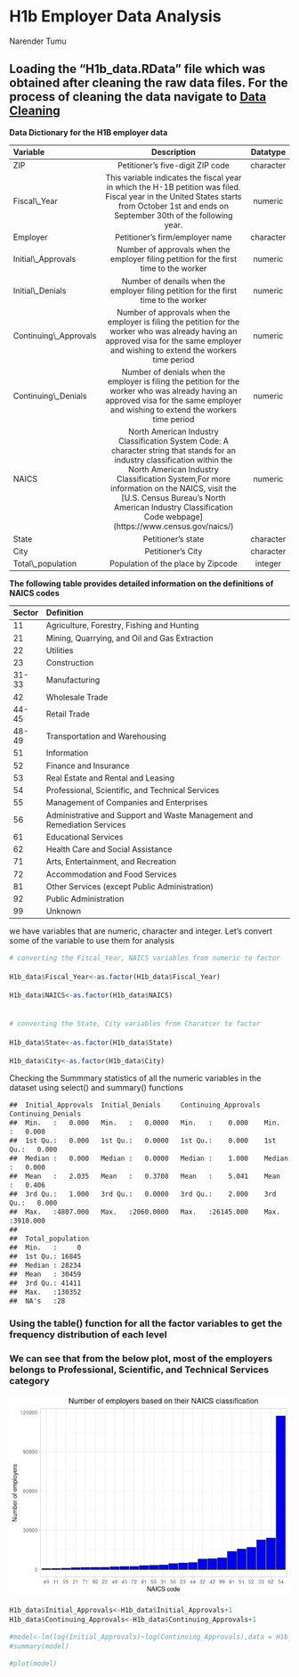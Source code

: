 H1b Employer Data Analysis
================
Narender Tumu

## Loading the “H1b\_data.RData” file which was obtained after cleaning the raw data files. For the process of cleaning the data navigate to [Data Cleaning](https://github.com/NarenderTumu/H1B-employer-data-analysis/tree/main/Files/Data%20Cleaning)

**Data Dictionary for the H1B employer data**

<table class="table table-bordered" style="width: auto !important; margin-left: auto; margin-right: auto;">
<thead>
<tr>
<th style="text-align:left;">
Variable
</th>
<th style="text-align:center;">
Description
</th>
<th style="text-align:center;">
Datatype
</th>
</tr>
</thead>
<tbody>
<tr>
<td style="text-align:left;">
ZIP
</td>
<td style="text-align:center;">
Petitioner’s five-digit ZIP code
</td>
<td style="text-align:center;">
character
</td>
</tr>
<tr>
<td style="text-align:left;">
Fiscal\_Year
</td>
<td style="text-align:center;">
This variable indicates the fiscal year in which the H-1B petition was
filed. Fiscal year in the United States starts from October 1st and ends
on September 30th of the following year.
</td>
<td style="text-align:center;">
numeric
</td>
</tr>
<tr>
<td style="text-align:left;">
Employer
</td>
<td style="text-align:center;">
Petitioner’s firm/employer name
</td>
<td style="text-align:center;">
character
</td>
</tr>
<tr>
<td style="text-align:left;">
Initial\_Approvals
</td>
<td style="text-align:center;">
Number of approvals when the employer filing petition for the first time
to the worker
</td>
<td style="text-align:center;">
numeric
</td>
</tr>
<tr>
<td style="text-align:left;">
Initial\_Denials
</td>
<td style="text-align:center;">
Number of denails when the employer filing petition for the first time
to the worker
</td>
<td style="text-align:center;">
numeric
</td>
</tr>
<tr>
<td style="text-align:left;">
Continuing\_Approvals
</td>
<td style="text-align:center;">
Number of approvals when the employer is filing the petition for the
worker who was already having an approved visa for the same employer and
wishing to extend the workers time period
</td>
<td style="text-align:center;">
numeric
</td>
</tr>
<tr>
<td style="text-align:left;">
Continuing\_Denials
</td>
<td style="text-align:center;">
Number of denials when the employer is filing the petition for the
worker who was already having an approved visa for the same employer and
wishing to extend the workers time period
</td>
<td style="text-align:center;">
numeric
</td>
</tr>
<tr>
<td style="text-align:left;">
NAICS
</td>
<td style="text-align:center;">
North American Industry Classification System Code: A character string
that stands for an industry classification within the North American
Industry Classification System,For more information on the NAICS, visit
the [U.S. Census Bureau’s North American Industry Classification Code
webpage](https://www.census.gov/naics/)
</td>
<td style="text-align:center;">
numeric
</td>
</tr>
<tr>
<td style="text-align:left;">
State
</td>
<td style="text-align:center;">
Petitioner’s state
</td>
<td style="text-align:center;">
character
</td>
</tr>
<tr>
<td style="text-align:left;">
City
</td>
<td style="text-align:center;">
Petitioner’s City
</td>
<td style="text-align:center;">
character
</td>
</tr>
<tr>
<td style="text-align:left;">
Total\_population
</td>
<td style="text-align:center;">
Population of the place by Zipcode
</td>
<td style="text-align:center;">
integer
</td>
</tr>
</tbody>
</table>

**The following table provides detailed information on the definitions
of NAICS codes**

<table class="table table-bordered" style="width: auto !important; margin-left: auto; margin-right: auto;">
<thead>
<tr>
<th style="text-align:left;">
Sector
</th>
<th style="text-align:left;">
Definition
</th>
</tr>
</thead>
<tbody>
<tr>
<td style="text-align:left;">
11
</td>
<td style="text-align:left;">
Agriculture, Forestry, Fishing and Hunting
</td>
</tr>
<tr>
<td style="text-align:left;">
21
</td>
<td style="text-align:left;">
Mining, Quarrying, and Oil and Gas Extraction
</td>
</tr>
<tr>
<td style="text-align:left;">
22
</td>
<td style="text-align:left;">
Utilities
</td>
</tr>
<tr>
<td style="text-align:left;">
23
</td>
<td style="text-align:left;">
Construction
</td>
</tr>
<tr>
<td style="text-align:left;">
31-33
</td>
<td style="text-align:left;">
Manufacturing
</td>
</tr>
<tr>
<td style="text-align:left;">
42
</td>
<td style="text-align:left;">
Wholesale Trade
</td>
</tr>
<tr>
<td style="text-align:left;">
44-45
</td>
<td style="text-align:left;">
Retail Trade
</td>
</tr>
<tr>
<td style="text-align:left;">
48-49
</td>
<td style="text-align:left;">
Transportation and Warehousing
</td>
</tr>
<tr>
<td style="text-align:left;">
51
</td>
<td style="text-align:left;">
Information
</td>
</tr>
<tr>
<td style="text-align:left;">
52
</td>
<td style="text-align:left;">
Finance and Insurance
</td>
</tr>
<tr>
<td style="text-align:left;">
53
</td>
<td style="text-align:left;">
Real Estate and Rental and Leasing
</td>
</tr>
<tr>
<td style="text-align:left;">
54
</td>
<td style="text-align:left;">
Professional, Scientific, and Technical Services
</td>
</tr>
<tr>
<td style="text-align:left;">
55
</td>
<td style="text-align:left;">
Management of Companies and Enterprises
</td>
</tr>
<tr>
<td style="text-align:left;">
56
</td>
<td style="text-align:left;">
Administrative and Support and Waste Management and Remediation Services
</td>
</tr>
<tr>
<td style="text-align:left;">
61
</td>
<td style="text-align:left;">
Educational Services
</td>
</tr>
<tr>
<td style="text-align:left;">
62
</td>
<td style="text-align:left;">
Health Care and Social Assistance
</td>
</tr>
<tr>
<td style="text-align:left;">
71
</td>
<td style="text-align:left;">
Arts, Entertainment, and Recreation
</td>
</tr>
<tr>
<td style="text-align:left;">
72
</td>
<td style="text-align:left;">
Accommodation and Food Services
</td>
</tr>
<tr>
<td style="text-align:left;">
81
</td>
<td style="text-align:left;">
Other Services (except Public Administration)
</td>
</tr>
<tr>
<td style="text-align:left;">
92
</td>
<td style="text-align:left;">
Public Administration
</td>
</tr>
<tr>
<td style="text-align:left;">
99
</td>
<td style="text-align:left;">
Unknown
</td>
</tr>
</tbody>
</table>

we have variables that are numeric, character and integer. Let’s convert
some of the variable to use them for analysis

``` r
# converting the Fiscal_Year, NAICS variables from numeric to factor

H1b_data$Fiscal_Year<-as.factor(H1b_data$Fiscal_Year)

H1b_data$NAICS<-as.factor(H1b_data$NAICS)


# converting the State, City variables from Charatcer to factor

H1b_data$State<-as.factor(H1b_data$State)

H1b_data$City<-as.factor(H1b_data$City)
```

Checking the Summmary statistics of all the numeric variables in the
dataset using select() and summary() functions

    ##  Initial_Approvals  Initial_Denials     Continuing_Approvals Continuing_Denials
    ##  Min.   :   0.000   Min.   :   0.0000   Min.   :    0.000    Min.   :   0.000  
    ##  1st Qu.:   0.000   1st Qu.:   0.0000   1st Qu.:    0.000    1st Qu.:   0.000  
    ##  Median :   0.000   Median :   0.0000   Median :    1.000    Median :   0.000  
    ##  Mean   :   2.035   Mean   :   0.3708   Mean   :    5.041    Mean   :   0.406  
    ##  3rd Qu.:   1.000   3rd Qu.:   0.0000   3rd Qu.:    2.000    3rd Qu.:   0.000  
    ##  Max.   :4807.000   Max.   :2060.0000   Max.   :26145.000    Max.   :3910.000  
    ##                                                                                
    ##  Total_population
    ##  Min.   :     0  
    ##  1st Qu.: 16845  
    ##  Median : 28234  
    ##  Mean   : 30459  
    ##  3rd Qu.: 41411  
    ##  Max.   :130352  
    ##  NA's   :28

### Using the table() function for all the factor variables to get the frequency distribution of each level

### We can see that from the below plot, most of the employers belongs to Professional, Scientific, and Technical Services category

![](Readme_files/figure-gfm/unnamed-chunk-4-1.png)<!-- -->

``` r
H1b_data$Initial_Approvals<-H1b_data$Initial_Approvals+1
H1b_data$Continuing_Approvals<-H1b_data$Continuing_Approvals+1
```

``` r
#model<-lm(log(Initial_Approvals)~log(Continuing_Approvals),data = H1b_data)
#summary(model)
```

``` r
#plot(model)
```
